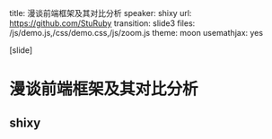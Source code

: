 title: 漫谈前端框架及其对比分析
speaker: shixy
url: https://github.com/StuRuby
transition: slide3
files: /js/demo.js,/css/demo.css,/js/zoom.js
theme: moon
usemathjax: yes

[slide]
# 漫谈前端框架及其对比分析
## shixy